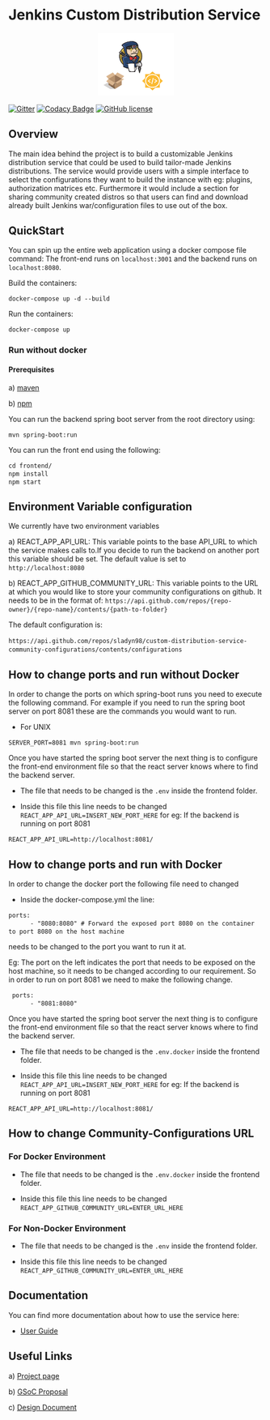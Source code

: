 # Jenkins Custom Distribution Service


<p align="center">
    <img width="150px" src="images/cds_gsoc.png">
</p>

[![Gitter](https://badges.gitter.im/jenkinsci/jenkins-custom-distribution-service.svg)](https://gitter.im/jenkinsci/jenkins-custom-distribution-service?utm_source=badge&utm_medium=badge&utm_campaign=pr-badge)
[![Codacy Badge](https://app.codacy.com/project/badge/Grade/b4fea9e79e2a485a929ed7aa71b222a1)](https://www.codacy.com/gh/jenkinsci/custom-distribution-service?utm_source=github.com&amp;utm_medium=referral&amp;utm_content=jenkinsci/custom-distribution-service&amp;utm_campaign=Badge_Grade)
[![GitHub license](https://img.shields.io/github/license/jenkinsci/custom-distribution-service)](https://github.com/jenkinsci/custom-distribution-service/blob/master/LICENSE)


## Overview
The main idea behind the project is to build a customizable Jenkins distribution service that could be used to build 
tailor-made Jenkins distributions. The service would provide users with a simple interface to select the configurations 
they want to build the instance with eg: plugins, authorization matrices etc. Furthermore it would include a section 
for sharing community created distros so that users can find and download already built Jenkins war/configuration files 
to use out of the box.


## QuickStart

You can spin up the entire web application using a docker compose file command: 
The front-end runs on `localhost:3001` and the backend  runs on `localhost:8080`.

Build the containers: 
```
docker-compose up -d --build
```

Run the containers: 
```
docker-compose up
```

### Run without docker

#### Prerequisites

a) [maven](https://maven.apache.org/install.html)

b) [npm](https://docs.npmjs.com/downloading-and-installing-node-js-and-npm) 

You can run the backend spring boot server from the root directory using:
```
mvn spring-boot:run
```

You can run the front end using the following:
```
cd frontend/
npm install
npm start
```

## Environment Variable configuration

We currently have two environment variables 

a) REACT_APP_API_URL: This variable points to the base API_URL to which the service makes calls to.If you decide to run the backend on another port this variable should be set. The default value is set to `http://localhost:8080`

b) REACT_APP_GITHUB_COMMUNITY_URL: This variable points to the URL at which you would like to store your community configurations on github. It needs to be in the format of:
`https://api.github.com/repos/{repo-owner}/{repo-name}/contents/{path-to-folder}`

The default configuration is: 

`https://api.github.com/repos/sladyn98/custom-distribution-service-community-configurations/contents/configurations`


## How to change ports and run without Docker

In order to change the ports on which spring-boot runs you need to execute the following command. For example if you need to run the spring boot server on port 8081 these are the commands you would want to run.

* For UNIX
```
SERVER_PORT=8081 mvn spring-boot:run
```

Once you have started the spring boot server the next thing is to configure the front-end environment file so that the react server knows where to find the backend server.

* The file that needs to be changed is the `.env` inside the frontend folder.

* Inside this file this line needs  to be changed `REACT_APP_API_URL=INSERT_NEW_PORT_HERE`
for eg: If the backend is running on port 8081
```
REACT_APP_API_URL=http://localhost:8081/
```

## How to change ports and run with Docker

In order to change the docker port the following file need to changed

* Inside the docker-compose.yml the line: 

```
ports:
      - "8080:8080" # Forward the exposed port 8080 on the container to port 8080 on the host machine
```

needs to be changed to the port you want to run it at.

Eg: The port on the left indicates the port that needs to be exposed on the host machine, so it needs to be changed according to our requirement. So in order to run on port 8081 we need to make the following change.
```
 ports:
      - "8081:8080"
```

Once you have started the spring boot server the next thing is to configure the front-end environment file so that the react server knows where to find the backend server.

* The file that needs to be changed is the `.env.docker` inside the frontend folder.

* Inside this file this line needs  to be changed `REACT_APP_API_URL=INSERT_NEW_PORT_HERE`
for eg: If the backend is running on port 8081
```
REACT_APP_API_URL=http://localhost:8081/
```

## How to change Community-Configurations URL

### For Docker Environment

* The file that needs to be changed is the `.env.docker` inside the frontend folder.

* Inside this file this line needs to be changed `REACT_APP_GITHUB_COMMUNITY_URL=ENTER_URL_HERE`

### For Non-Docker Environment

* The file that needs to be changed is the `.env` inside the frontend folder.

* Inside this file this line needs to be changed `REACT_APP_GITHUB_COMMUNITY_URL=ENTER_URL_HERE`

## Documentation

You can find more documentation about how to use the service here:

- [User Guide](./docs/USAGE.md)

## Useful Links

a) [Project page](https://www.jenkins.io/projects/gsoc/2020/projects/custom-jenkins-distribution-build-service/)

b) [GSoC Proposal](https://docs.google.com/document/d/1C7VQJ92Yhr0KRDcNVHYxn4ri7OL9IGZmgxY6UFON6-g/edit?usp=sharing)

c) [Design Document](https://docs.google.com/document/d/1-ujWVJ2a5VYkUF6UA7m4bEpSDxmb3mJZhCbmoKO716U/edit?usp=sharing)
